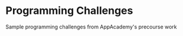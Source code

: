 Programming Challenges
======================

Sample programming challenges from AppAcademy's precourse work

